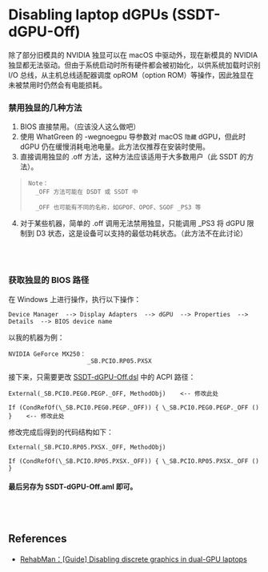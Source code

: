 # Disabling laptop dGPUs (SSDT-dGPU-Off)
除了部分旧模具的 NVIDIA 独显可以在 macOS 中驱动外，现在新模具的 NVIDIA 独显都无法驱动。但由于系统启动时所有硬件都会被初始化，以供系统加载时识别 I/O 总线，从主机总线适配器调度 opROM（option ROM）等操作，因此独显在未被禁用时仍然会有电能损耗。
<br>
### 禁用独显的几种方法
1. BIOS 直接禁用。（应该没人这么做吧）<br>
2. 使用 WhatGreen 的 -wegnoegpu 导参数对 macOS `隐藏` dGPU，但此时 dGPU 仍在缓慢消耗电池电量。此方法仅推荐在安装时使用。<br>
3. 直接调用独显的 .off 方法，这种方法应该适用于大多数用户（此 SSDT 的方法）。

> ```
> Note：
> 	_OFF 方法可能在 DSDT 或 SSDT 中
> 	
> 	_OFF 也可能有不同的名称，如GPOF、OPOF、SGOF _PS3 等
> ```

4. 对于某些机器，简单的 .off 调用无法禁用独显，只能调用 _PS3 将 dGPU 限制到 D3 状态，这是设备可以支持的最低功耗状态。（此方法不在此讨论）<br>

<br>
<br>

### 获取独显的 BIOS 路径
在 Windows 上进行操作，执行以下操作：

```
Device Manager  --> Display Adapters  --> dGPU  --> Properties  --> Details  --> BIOS device name
```

以我的机器为例：<br>

```
NVIDIA GeForce MX250： 
                      _SB.PCIO.RP05.PXSX
```


接下来，只需要更改 [SSDT-dGPU-Off.dsl](https://github.com/ZuoMu-T/Hackintosh_HP-ZHAN-66-Pro-G2/blob/master/ACPI_Build/02-Disabling%20dGPUs/SSDT-dGPU-Off.dsl) 中的 ACPI 路径：<br>

```ASL
External(_SB.PCI0.PEG0.PEGP._OFF, MethodObj)	<-- 修改此处

If (CondRefOf(\_SB.PCI0.PEG0.PEGP._OFF)) { \_SB.PCI0.PEG0.PEGP._OFF () }	<-- 修改此处
```

修改完成后得到的代码结构如下：<br>


```ASL
External(_SB.PCIO.RP05.PXSX._OFF, MethodObj)

If (CondRefOf(\_SB.PCIO.RP05.PXSX._OFF)) { \_SB.PCIO.RP05.PXSX._OFF () }
```


#### 最后另存为 SSDT-dGPU-Off.aml 即可。

<br>
<br>

## References
* [RehabMan：[Guide] Disabling discrete graphics in dual-GPU laptops](https://www.tonymacx86.com/threads/guide-disabling-discrete-graphics-in-dual-gpu-laptops.163772/)
